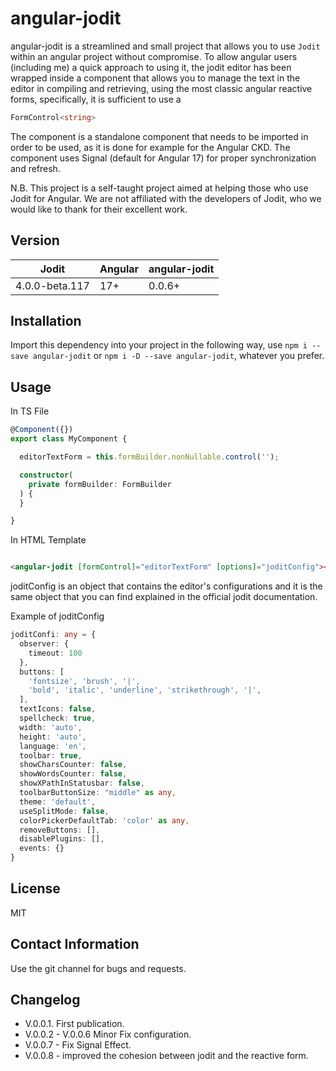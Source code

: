 # angular-jodit

angular-jodit is a streamlined and small project that allows you to use `Jodit` within an angular project without compromise.
To allow angular users (including me) a quick approach to using it,
the jodit editor has been wrapped inside a component that allows you to manage the text in the editor in compiling and retrieving,
using the most classic angular reactive forms, specifically, it is sufficient to use a

```typescript 
FormControl<string>
```

The component is a standalone component that needs to be imported in order to be used, as it is done for example for the Angular CKD.
The component uses Signal (default for Angular 17) for proper synchronization and refresh.

N.B. This project is a self-taught project aimed at helping those who use Jodit for Angular.
We are not affiliated with the developers of Jodit, who we would like to thank for their excellent work.

## Version

| Jodit          | Angular | angular-jodit |
|----------------|---------|---------------|
| 4.0.0-beta.117 | 17+     | 0.0.6+        |

## Installation

Import this dependency into your project in the following way, use `npm i --save angular-jodit` or `npm i -D --save angular-jodit`,
whatever you prefer.

## Usage

In TS File

```typescript
@Component({})
export class MyComponent {

  editorTextForm = this.formBuilder.nonNullable.control('');

  constructor(
    private formBuilder: FormBuilder
  ) {
  }

}
```

In HTML Template

```html

<angular-jodit [formControl]="editorTextForm" [options]="joditConfig"></angular-jodit>
```

joditConfig is an object that contains the editor's configurations and it is the same object that you can find explained in the official jodit documentation.

Example of joditConfig

```typescript
joditConfi: any = {
  observer: {
    timeout: 100
  },
  buttons: [
    'fontsize', 'brush', '|',
    'bold', 'italic', 'underline', 'strikethrough', '|',
  ],
  textIcons: false,
  spellcheck: true,
  width: 'auto',
  height: 'auto',
  language: 'en',
  toolbar: true,
  showCharsCounter: false,
  showWordsCounter: false,
  showXPathInStatusbar: false,
  toolbarButtonSize: "middle" as any,
  theme: 'default',
  useSplitMode: false,
  colorPickerDefaultTab: 'color' as any,
  removeButtons: [],
  disablePlugins: [],
  events: {}
}
```

## License

MIT

## Contact Information

Use the git channel for bugs and requests.

## Changelog

* V.0.0.1. First publication.
* V.0.0.2 - V.0.0.6 Minor Fix configuration.
* V.0.0.7 - Fix Signal Effect.
* V.0.0.8 - improved the cohesion between jodit and the reactive form.
